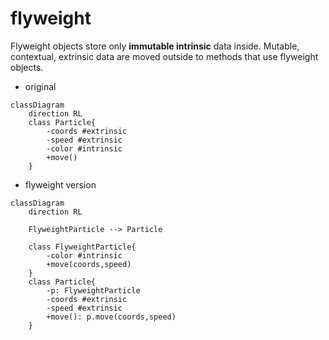 # flyweight

Flyweight objects store only **immutable intrinsic** data inside. Mutable, contextual, extrinsic data are moved outside to methods that use flyweight objects.

- original

```mermaid
classDiagram
    direction RL
    class Particle{
        -coords #extrinsic
        -speed #extrinsic
        -color #intrinsic
        +move()
    }
```

- flyweight version

```mermaid
classDiagram
    direction RL

    FlyweightParticle --> Particle

    class FlyweightParticle{
        -color #intrinsic
        +move(coords,speed)
    }
    class Particle{
        -p: FlyweightParticle
        -coords #extrinsic
        -speed #extrinsic
        +move(): p.move(coords,speed)
    }
```

